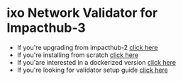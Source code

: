 # ixo Network Validator for Impacthub-3

- If you're upgrading from impacthub-2 [click here](./README_UPGRADE.md)
- If you're installing from scratch [click here](./README_INSTALL.md)
- If you'are interested in a dockerized version [click here](../README_DOCKER.md)
- If you're looking for validator setup guide [click here](./README_CONFIG.md)
